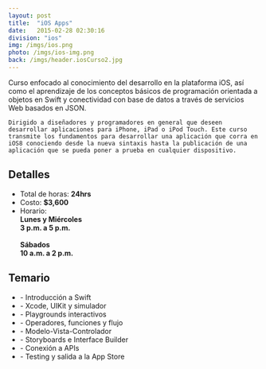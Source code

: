 ```yaml
---
layout: post
title:  "iOS Apps"
date:   2015-02-28 02:30:16
division: "ios"
img: /imgs/ios.png
photo: /imgs/ios-img.png
back: /imgs/header.iosCurso2.jpg
---
```

<div class="description">
	Curso enfocado al conocimiento del desarrollo en la plataforma iOS, así como el aprendizaje de los conceptos básicos de programación orientada a objetos en Swift y conectividad con base de datos a través de servicios Web basados en JSON.

	Dirigido a diseñadores y programadores en general que deseen desarrollar aplicaciones para iPhone, iPad o iPod Touch. Este curso transmite los fundamentos para desarrollar una aplicación que corra en iOS8 conociendo desde la nueva sintaxis hasta la publicación de una aplicación que se pueda poner a prueba en cualquier dispositivo.
</div>
<div class="details">
	<h2>Detalles</h2>
	<ul>
		<li>Total de horas: <strong>24hrs</strong></li>
		<li>Costo: <strong>$3,600</strong></li>
		<li>Horario:
			<br><strong>Lunes y Miércoles<br>3 p.m. a 5 p.m.</strong>
			<br><br><strong>Sábados<br>10 a.m. a 2 p.m.</strong>
		</li>
	</ul>
</div>
<div class="course">
	<h2>Temario</h2>
	<ul>
		<li>- Introducción a Swift</li>
		<li>- Xcode, UIKit y simulador</li>
		<li>- Playgrounds interactivos</li>
		<li>- Operadores, funciones y flujo</li>
		<li>- Modelo-Vista-Controlador</li>
		<li>- Storyboards e Interface Builder</li>
		<li>- Conexión a APIs</li>
		<li>- Testing y salida a la App Store</li>
	</ul>
</div>


